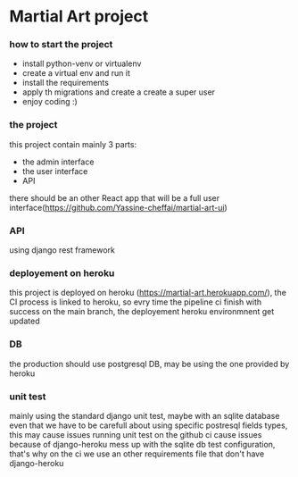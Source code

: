 # Martial Art project #


### how to start the project
  - install python-venv or virtualenv
  - create a virtual env and run it
  - install the requirements
  - apply th migrations and create a create a super user
  - enjoy coding :)

### the project
this project contain mainly 3 parts:
  - the admin interface
  - the user interface
  - API

there should be an other React app that will be a full user interface(https://github.com/Yassine-cheffai/martial-art-ui)

### API
using django rest framework

### deployement on heroku
this project is deployed on heroku (https://martial-art.herokuapp.com/), the CI process is linked to heroku, so evry time the pipeline ci finish with success on the main branch, the deployement heroku environmnent get updated

### DB
the production should use postgresql DB, may be using the one provided by heroku

### unit test
mainly using the standard django unit test, maybe with an sqlite database even that we have to be carefull about using specific postresql fields types, this may cause issues
running unit test on the github ci cause issues because of django-heroku mess up with the sqlite db test configuration, that's why on the ci we use an other requirements file that don't have django-heroku
